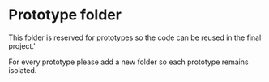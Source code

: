 # Prototype folder
This folder is reserved for prototypes so the code can be reused in the final project.'

For every prototype please add a new folder so each prototype remains isolated.